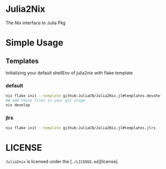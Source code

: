 # Julia2Nix

The Nix interface to Julia Pkg

# Simple Usage

## Templates

Initializing your default shellEnv of julia2nix with flake template

### default

```sh
nix flake init --template github:JuliaCN/Julia2Nix.jl#templates.devshell
## add these files in your git stage
nix develop
```

### jlrs

```sh
nix flake init --template github:JuliaCN/Julia2Nix.jl#templates.jlrs
```


# LICENSE

`Julia2nix` is licensed under the [`./LICENSE.md`][license].

